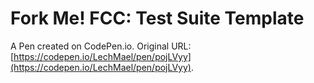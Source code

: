 # Fork Me! FCC: Test Suite Template

A Pen created on CodePen.io. Original URL: [https://codepen.io/LechMael/pen/pojLVyy](https://codepen.io/LechMael/pen/pojLVyy).


